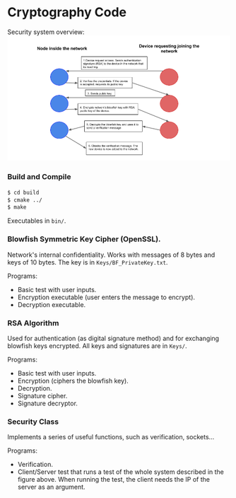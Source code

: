 # Cryptography Code

Security system overview:
![alt text](sss.png)


### Build and Compile

```sh
$ cd build
$ cmake ../
$ make
```

Executables in `bin/`. 

### Blowfish Symmetric Key Cipher (OpenSSL).

Network's internal confidentiality. Works with messages of 8 bytes and keys of 10 bytes. The key is in `Keys/BF_PrivateKey.txt`.

Programs:

  - Basic test with user inputs.
  - Encryption executable (user enters the message to encrypt). 
  - Decryption executable.


### RSA Algorithm

Used for authentication (as digital signature method) and for exchanging blowfish keys encrypted. All keys and signatures are in `Keys/`.


Programs:

  - Basic test with user inputs.
  - Encryption (ciphers the blowfish key).
  - Decryption.
  - Signature cipher.
  - Signature decryptor.

### Security Class

Implements a series of useful functions, such as verification, sockets...

Programs:
  - Verification.
  - Client/Server test that runs a test of the whole system described in the figure above. When running the test, the client needs the IP of the server as an argument.
